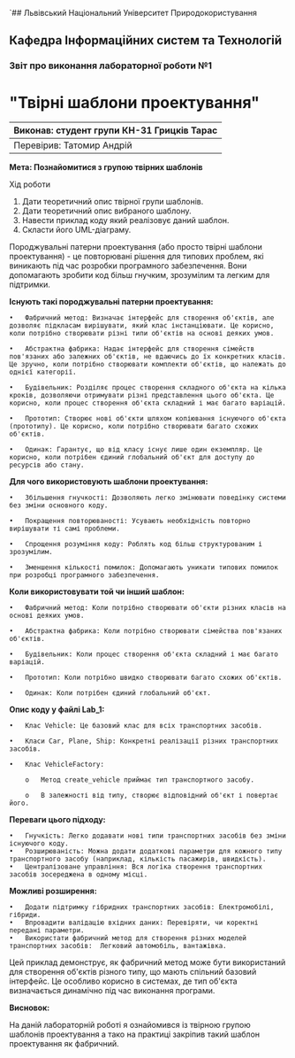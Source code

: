 `## Львівський Національний Університет Природокористування
## Кафедра Інформаційних систем та Технологій



### Звіт про виконання лабораторної роботи №1
# "Твірні шаблони проектування"



| Виконав: студент групи КН-31 Грицків Тарас |
|----------------------------------------------|
| Перевірив: Татомир Андрій                    |




**Мета: Познайомитися з групою твірних шаблонів**


Хід роботи

1. Дати теоретичний опис твірної групи шаблонів.
2. Дати теоретичний опис вибраного шаблону.
3. Навести приклад коду який реалізовує даний шаблон.
4. Скласти його UML-діаграму.

Породжувальні патерни проектування (або просто твірні шаблони проектування) - це повторювані рішення для типових проблем, які виникають під час розробки програмного забезпечення. Вони допомагають зробити код більш гнучким, зрозумілим та легким для підтримки.

**Існують такі породжувальні патерни проектування:**

    •	Фабричний метод: Визначає інтерфейс для створення об'єктів, але дозволяє підкласам вирішувати, який клас інстанціювати. Це корисно, коли потрібно створювати різні типи об'єктів на основі деяких умов.

    •	Абстрактна фабрика: Надає інтерфейс для створення сімейств пов'язаних або залежних об'єктів, не вдаючись до їх конкретних класів. Це зручно, коли потрібно створювати комплекти об'єктів, що належать до однієї категорії.

    •	Будівельник: Розділяє процес створення складного об'єкта на кілька кроків, дозволяючи отримувати різні представлення цього об'єкта. Це корисно, коли процес створення об'єкта складний і має багато варіацій.

    •	Прототип: Створює нові об'єкти шляхом копіювання існуючого об'єкта (прототипу). Це корисно, коли потрібно створювати багато схожих об'єктів.

    •	Одинак: Гарантує, що від класу існує лише один екземпляр. Це корисно, коли потрібен єдиний глобальний об'єкт для доступу до ресурсів або стану.

**Для чого використовують шаблони проектування:**

    •	Збільшення гнучкості: Дозволяють легко змінювати поведінку системи без зміни основного коду.

    •	Покращення повторюваності: Усувають необхідність повторно вирішувати ті самі проблеми.

    •	Спрощення розуміння коду: Роблять код більш структурованим і зрозумілим.

    •	Зменшення кількості помилок: Допомагають уникати типових помилок при розробці програмного забезпечення.

**Коли використовувати той чи інший шаблон:**

    •	Фабричний метод: Коли потрібно створювати об'єкти різних класів на основі деяких умов.

    •	Абстрактна фабрика: Коли потрібно створювати сімейства пов'язаних об'єктів.

    •	Будівельник: Коли процес створення об'єкта складний і має багато варіацій.

    •	Прототип: Коли потрібно швидко створювати багато схожих об'єктів.

    •	Одинак: Коли потрібен єдиний глобальний об'єкт.

**Опис коду у файлі Lab_1:**

    •	Клас Vehicle: Це базовий клас для всіх транспортних засобів.

    •	Класи Car, Plane, Ship: Конкретні реалізації різних транспортних засобів.

    •	Клас VehicleFactory:

        o	Метод create_vehicle приймає тип транспортного засобу.

        o	В залежності від типу, створює відповідний об'єкт і повертає його.

**Переваги цього підходу:**

    •	Гнучкість: Легко додавати нові типи транспортних засобів без зміни існуючого коду.
    •	Розширюваність: Можна додати додаткові параметри для кожного типу транспортного засобу (наприклад, кількість пасажирів, швидкість).
    •	Централізоване управління: Вся логіка створення транспортних засобів зосереджена в одному місці.
**Можливі розширення:**

    •	Додати підтримку гібридних транспортних засобів: Електромобілі, гібриди.
    •	Впровадити валідацію вхідних даних: Перевіряти, чи коректні передані параметри.
    •	Використати фабричний метод для створення різних моделей транспортних засобів:  Легковий автомобіль, вантажівка.
Цей приклад демонструє, як фабричний метод може бути використаний для створення об'єктів різного типу, що мають спільний базовий інтерфейс. Це особливо корисно в системах, де тип об'єкта визначається динамічно під час виконання програми.

**Висновок:**

На даній лабораторній роботі я ознайомився із твірною групою шаблонів проектування а тако на практиці закріпив такий шаблон проектування як фабричний.

